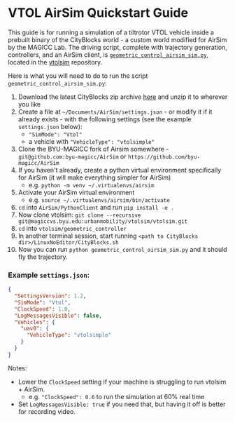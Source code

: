 # VTOL AirSim Quickstart Guide

This guide is for running a simulation of a tiltrotor VTOL vehicle inside a prebuilt binary of the CityBlocks world - a custom world modified for AirSim by the MAGICC Lab. The driving script, complete with trajectory generation, controllers, and an AirSim client, is [`geometric_control_airsim_sim.py`](https://gitlab.magiccvs.byu.edu/urbanmobility/vtolsim/vtolsim/-/blob/master/geometric_control/geometric_control_airsim_sim.py), located in the [vtolsim](https://gitlab.magiccvs.byu.edu/urbanmobility/vtolsim/vtolsim) repository.

Here is what you will need to do to run the script `geometric_control_airsim_sim.py`:

1. Download the latest CityBlocks zip archive [here](https://byu.box.com/s/4so60ynxgdxmvwrmiytldkifr3favqqh) and unzip it to wherever you like
1. Create a file at `~/Documents/AirSim/settings.json` - or modify it if it already exists - with the following settings (see the example `settings.json` below):
    * `"SimMode": "Vtol"`
    * a vehicle with `"VehicleType": "vtolsimple"`
1. Clone the BYU-MAGICC fork of Airsim somewhere - `git@github.com:byu-magicc/AirSim` or `https://github.com/byu-magicc/AirSim`
1. If you haven't already, create a python virtual environment specifically for AirSim (it will make everything simpler for AirSim)
    * e.g. `python -m venv ~/.virtualenvs/airsim`
1. Activate your AirSim virtual environment
    * e.g. `source ~/.virtualenvs/airsim/bin/activate`
1. `cd` into `AirSim/PythonClient` and run `pip install -e .`
1. Now clone vtolsim: `git clone --recursive git@magiccvs.byu.edu:urbanmobility/vtolsim/vtolsim.git`
1. `cd` into `vtolsim/geometric_controller`
1. In another terminal session, start running `<path to CityBlocks dir>/LinuxNoEditor/CityBlocks.sh`
1. Now you can run `python geometric_control_airsim_sim.py` and it should fly the trajectory.

### Example `settings.json`:
```json
{
  "SettingsVersion": 1.2,
  "SimMode": "Vtol",
  "ClockSpeed": 1.0,
  "LogMessagesVisible": false,
  "Vehicles": {
    "uav0": {
      "VehicleType": "vtolsimple"
    }
  }
}
```

Notes:

* Lower the `ClockSpeed` setting if your machine is struggling to run vtolsim + AirSim.
    * e.g. `"ClockSpeed": 0.6` to run the simulation at 60% real time
* Set `LogMessagesVisible: true` if you need that, but having it off is better for recording video.
